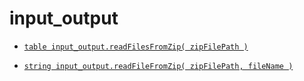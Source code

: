 # input_output

- [`table input_output.readFilesFromZip( zipFilePath )`](ReadFilesFromZip.md)

- [`string input_output.readFileFromZip( zipFilePath, fileName )`](ReadFileFromZip.md)